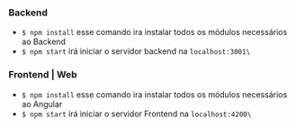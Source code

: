 ### Backend 

- `$ npm install` esse comando ira instalar todos os módulos necessários ao Backend
-  `$ npm start` irá iniciar o servidor backend na `localhost:3001\` 

### Frontend | Web

- `$ npm install` esse comando ira instalar todos os módulos necessários ao Angular
-  `$ npm start` irá iniciar o servidor Frontend na `localhost:4200\` 
